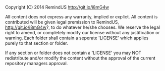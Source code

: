  Copyright (C) 2014 RemindUS <http://git.io/i8mG4w>

  All content does not express any warranty, implied or explict.  All content is contributed will be given legal premission to RemindUS, http://git.io/i8mG4w?, to do whatever he/she chooses.  We reserve the legal right to amend, or completely modify our license without any justification or warning.   Each folder shall contain a seperate 'LICENSE' which applies purely to that section or folder. 

  If any section or folder does not contain a 'LICENSE' you may NOT redistribute and/or modify the content without the approval of the current repository managers approval.
